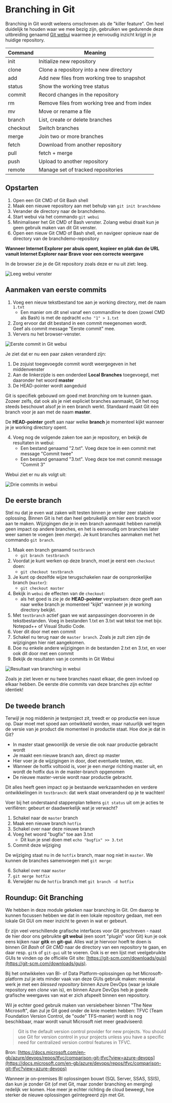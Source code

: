 # Branching in Git

Branching in Git wordt weleens omschreven als de "killer feature". Om heel duidelijk te houden waar we mee bezig zijn, gebruiken we gedurende deze uitbreiding genaamd [Git webui](https://github.com/alberthier/git-webui) waarmee je eenvoudig inzicht krijgt in je huidige repository.

| Command  | Meaning                                       |
|----------|-----------------------------------------------|
| init     | Initialize new repository                     |
| clone    | Clone a repository into a new directory       |
| add      | Add new files from working tree to snapshot   |
| status   | Show the working tree status                  |
| commit   | Record changes in the repository              |
| rm       | Remove files from working tree and from index |
| mv       | Move or rename a file                         |
| branch   | List, create or delete branches               |
| checkout | Switch branches                               |
| merge    | Join two or more branches                     |
| fetch    | Download from another repository              |
| pull     | fetch + merge                                 |
| push     | Upload to another repository                  |
| remote   | Manage set of tracked repositories            |

## Opstarten

1. Open een Git CMD of Git Bash shell
2. Maak een nieuwe repository aan met behulp van `git init branchdemo`
3. Verander de directory naar de branchdemo.
4. Start webui via het commando `git webui`
5. Minimaliseer het Git CMD of Bash venster. Zolang webui draait kun je geen gebruik maken van dit Git venster.
6. Open een nieuw Git CMD of Bash shell, en navigeer opnieuw naar de directory van de branchdemo-repository

**Wanneer Internet Explorer per abuis opent, kopieer en plak dan de URL vanuit Internet Explorer naar Brave voor een correcte weergave**

In de browser zie je de Git repository zoals deze er nu uit ziet: leeg.

![Leeg webui venster](img/webui-leeg.png)

## Aanmaken van eerste commits

1. Voeg een nieuw tekstbestand toe aan je working directory, met de naam `1.txt`
   * Een manier om dit snel vanaf een commandline te doen (zowel CMD als Bash) is met de opdracht `echo "1" > 1.txt`
2. Zorg ervoor dat dit bestand in een commit meegenomen wordt.  
   Geef als commit message "Eerste commit" mee.
3. Ververs nu het browser-venster.

![Eerste commit in Git webui](img/webui-eerstecommit.png)

Je ziet dat er nu een paar zaken veranderd zijn:

1. De zojuist toegevoegde commit wordt weergegeven in het middenvenster
2. Aan de linkerzijde is een onderdeel **Local Branches** toegevoegd, met daaronder het woord **master**
3. De HEAD-pointer wordt aangeduid

Git is specifiek gebouwd om goed met *branching* om te kunnen gaan. Zozeer zelfs, dat ook als je niet expliciet branches aanmaakt, Git het nog steeds beschouwt alsof je in een branch werkt. Standaard maakt Git één branch voor je aan met de naam **master**.

De **HEAD-pointer** geeft aan naar welke **branch** je momenteel kijkt wanneer je je working directory opent.

4. Voeg nog de volgende zaken toe aan je repository, en bekijk de resultaten in webui:
   * Een bestand genaamd "2.txt". Voeg deze toe in een commit met message "Commit twee"
   * Een bestand genaamd "3.txt". Voeg deze toe met commit message "Commit 3"

Webui ziet er nu als volgt uit:

![Drie commits in webui](img/webui-driecommits.png)

## De eerste branch

Stel nu dat je even wat zaken wilt testen binnen je verder zeer stabiele oplossing. Binnen Git is het dan heel gebruikelijk om hier een branch voor aan te maken. Wijzigingen die je in een branch aanmaakt hebben namelijk geen impact op andere branches, en het is eenvoudig om branches later weer samen te voegen (een *merge*). Je kunt branches aanmaken met het commando `git branch`.

1. Maak een branch genaamd `testbranch`
   * `git branch testbranch`
2. Voordat je kunt werken op deze branch, moet je eerst een `checkout` doen:
   * `git checkout testbranch`
3. Je kunt op dezelfde wijze terugschakelen naar de oorspronkelijke branch (`master`):
   * `git checkout master`
4. Bekijk in `webui` de effecten van de `checkout`:
   * als het goed is zie je de **HEAD-pointer** verplaatsen: deze geeft aan naar welke branch je momenteel "kijkt" wanneer je je working directory bekijkt.
5. Met `testbranch` actief gaan we wat aanpassingen doorvoeren in de tekstbestanden. Voeg in bestanden 1.txt en 3.txt wat tekst toe met bijv. Notepad++ of Visual Studio Code.
6. Voer dit door met een commit
7. Schakel nu terug naar de `master branch`. Zoals je zult zien zijn de wijzigingen hier niet aangekomen.
8. Doe nu enkele andere wijzigingen in de bestanden 2.txt en 3.txt, en voer ook dit door met een commit
9. Bekijk de resultaten van je commits in Git Webui

![Resultaat van branching in webui](img/branching-results-webui.gif)

Zoals je ziet leven er nu twee branches naast elkaar, die geen invloed op elkaar hebben. De eerste drie commits van deze branches zijn echter identiek!

## De tweede branch

Terwijl je nog middenin je testproject zit, treedt er op productie een issue op. Daar moet met spoed aan ontwikkeld worden, maar natuurlijk wel tegen de versie van je product die momenteel in productie staat. Hoe doe je dat in Git?

* In master staat gewoonlijk de versie die ook naar productie gebracht wordt
* Je maakt een nieuwe branch aan, direct op master
* Hier voer je de wijzigingen in door, doet eventuele testen, etc.
* Wanneer de hotfix voltooid is, voer je een *merge* richting master uit, en wordt de hotfix dus in de master-branch opgenomen
* De nieuwe master-versie wordt naar productie gebracht.

Dit alles heeft geen impact op je bestaande werkzaamheden en verdere ontwikkelingen in `testbranch`: dat werk staat onveranderd op je te wachten!

Voer bij het onderstaand stappenplan telkens `git status` uit om je acties te verifiëren: gebeurt er daadwerkelijk wat je verwacht?

1. Schakel naar de `master` branch
2. Maak een nieuwe branch `hotfix`
3. Schakel over naar deze nieuwe branch
4. Voeg het woord "bugfix" toe aan 3.txt
   * Dit kun je snel doen met `echo "bugfix" >> 3.txt`
5. Commit deze wijziging

De wijziging staat nu in de `hotfix` branch, maar nog niet in `master`. We kunnen de branches samenvoegen met `git merge`:

6. Schakel over naar `master`
7. `git merge hotfix`
8. Verwijder nu de `hotfix` branch met `git branch -d hotfix`

## Roundup: Git Branching

We hebben in deze module gekeken naar branching in Git. Om daarop te kunnen focussen hebben we dat in een lokale repository gedaan, met een lokale Git GUI om meer inzicht te geven in wat er gebeurt.

Er zijn veel verschillende grafische interfaces voor Git geschreven - naast de hier door ons gebruikte **git webui** (een soort "plugin" voor Git) kun je ook eens kijken naar **gitk** en **git-gui**. Alles wat je hiervoor hoeft te doen is binnen *Git Bash* of *Git CMD* naar de directory van een repository te gaan, en daar resp. `gitk` of `git-gui` uit te voeren. Ook is er een lijst met veelgebruikte GUIs te vinden op de officiële Git site: [https://git-scm.com/downloads/guis](https://git-scm.com/downloads/guis).

Bij het ontwikkelen van BI- of Data Platform-oplossingen op het Microsoft-platform zul je iets minder vaak van deze GUIs gebruik maken: meestal werk je met een *blessed repository* binnen Azure DevOps (waar je lokale repository een *clone* van is), en binnen Azure DevOps heb je goede grafische weergaves van wat er zich afspeelt binnen een repository.

Wil je echter goed gebruik maken van versiebeheer binnen "The New Microsoft", dan zul je Git goed onder de knie moeten hebben: TFVC (Team Foundation Version Control, de "oude" TFS-manier) wordt is nog beschikbaar, maar wordt vanuit Microsoft niet meer geadviseerd:

> Git is the default version control provider for new projects. You should use Git for version control in your projects unless you have a specific need for centralized version control features in TFVC.

Bron: [https://docs.microsoft.com/en-gb/azure/devops/repos/tfvc/comparison-git-tfvc?view=azure-devops](https://docs.microsoft.com/en-gb/azure/devops/repos/tfvc/comparison-git-tfvc?view=azure-devops)

Wanneer je on-premises BI oplossingen bouwt (SQL Server, SSAS, SSIS), dan kun je zonder Git (of met Git, maar zonder branching en merging) redelijk ver komen. Hoe meer je echter richting de cloud beweegt, hoe sterker de nieuwe oplossingen geïntegreerd zijn met Git.
